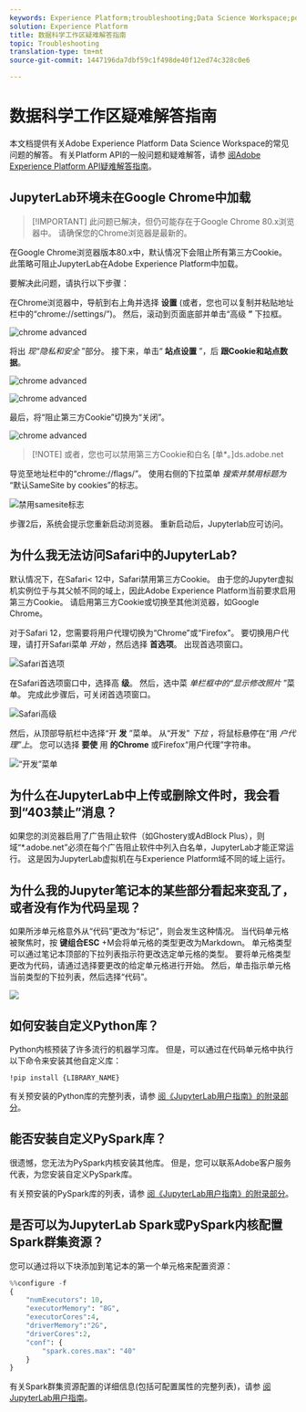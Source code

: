 ```yaml
---
keywords: Experience Platform;troubleshooting;Data Science Workspace;popular topics
solution: Experience Platform
title: 数据科学工作区疑难解答指南
topic: Troubleshooting
translation-type: tm+mt
source-git-commit: 1447196da7dbf59c1f498de40f12ed74c328c0e6

---
```



# 数据科学工作区疑难解答指南

本文档提供有关Adobe Experience Platform Data Science Workspace的常见问题的解答。 有关Platform API的一般问题和疑难解答，请参 [阅Adobe Experience Platform API疑难解答指南](../landing/troubleshooting.md)。

## JupyterLab环境未在Google Chrome中加载

>[!IMPORTANT] 此问题已解决，但仍可能存在于Google Chrome 80.x浏览器中。 请确保您的Chrome浏览器是最新的。

在Google Chrome浏览器版本80.x中，默认情况下会阻止所有第三方Cookie。 此策略可阻止JupyterLab在Adobe Experience Platform中加载。

要解决此问题，请执行以下步骤：

在Chrome浏览器中，导航到右上角并选择 **设置** (或者，您也可以复制并粘贴地址栏中的“chrome://settings/”)。 然后，滚动到页面底部并单击“高级 **”** 下拉框。

![chrome advanced](./images/faq/chrome-advanced.png)

将出 *现“隐私和安全* ”部分。 接下来，单击“ **站点设置** ”，后 **跟Cookie和站点数据**。

![chrome advanced](./images/faq/privacy-security.png)

![chrome advanced](./images/faq/cookies.png)

最后，将“阻止第三方Cookie”切换为“关闭”。

![chrome advanced](./images/faq/toggle-off.png)

>[!NOTE] 或者，您也可以禁用第三方Cookie和白名 [单*。]ds.adobe.net

导览至地址栏中的“chrome://flags/”。 使用右侧的下拉菜单 *搜索并禁用标题为* “默认SameSite by cookies”的标志。

![禁用samesite标志](./images/faq/samesite-flag.png)

步骤2后，系统会提示您重新启动浏览器。 重新启动后，Jupyterlab应可访问。

## 为什么我无法访问Safari中的JupyterLab?

默认情况下，在Safari&lt; 12中，Safari禁用第三方Cookie。 由于您的Jupyter虚拟机实例位于与其父帧不同的域上，因此Adobe Experience Platform当前要求启用第三方Cookie。 请启用第三方Cookie或切换至其他浏览器，如Google Chrome。

对于Safari 12，您需要将用户代理切换为“Chrome”或“Firefox”。 要切换用户代理，请打开Safari菜单 *开始* ，然后选择 **首选项**。 出现首选项窗口。

![Safari首选项](./images/faq/preferences.png)

在Safari首选项窗口中，选择高 **级**。 然后，选中菜 *单栏框中的“显示修改照片* ”菜单。 完成此步骤后，可关闭首选项窗口。

![Safari高级](./images/faq/advanced.png)

然后，从顶部导航栏中选择“开 **发** ”菜单。 从“开发” *下拉* ，将鼠标悬停在“用 *户代理”上*。 您可以选择 **要使** 用 **的Chrome** 或Firefox“用户代理”字符串。

![“开发”菜单](./images/faq/user-agent.png)

## 为什么在JupyterLab中上传或删除文件时，我会看到“403禁止”消息？

如果您的浏览器启用了广告阻止软件（如Ghostery或AdBlock Plus），则域“\*.adobe.net”必须在每个广告阻止软件中列入白名单，JupyterLab才能正常运行。 这是因为JupyterLab虚拟机在与Experience Platform域不同的域上运行。

## 为什么我的Jupyter笔记本的某些部分看起来变乱了，或者没有作为代码呈现？

如果所涉单元格意外从“代码”更改为“标记”，则会发生这种情况。 当代码单元格被聚焦时，按 **键组合ESC** +M会将单元格的类型更改为Markdown。 单元格类型可以通过笔记本顶部的下拉列表指示符更改选定单元格的类型。 要将单元格类型更改为代码，请通过选择要更改的给定单元格进行开始。 然后，单击指示单元格当前类型的下拉列表，然后选择“代码”。

![](./images/faq/code_type.png)

## 如何安装自定义Python库？

Python内核预装了许多流行的机器学习库。 但是，可以通过在代码单元格中执行以下命令来安装其他自定义库：

```shell
!pip install {LIBRARY_NAME}
```

有关预安装的Python库的完整列表，请参 [阅《JupyterLab用户指南》的附录部分](./jupyterlab/overview.md#supported-libraries)。

## 能否安装自定义PySpark库？

很遗憾，您无法为PySpark内核安装其他库。 但是，您可以联系Adobe客户服务代表，为您安装自定义PySpark库。

有关预安装的PySpark库的列表，请参 [阅《JupyterLab用户指南》的附录部分](./jupyterlab/overview.md#supported-libraries)。

## 是否可以为JupyterLab Spark或PySpark内核配置Spark群集资源？

您可以通过将以下块添加到笔记本的第一个单元格来配置资源：

```python
%%configure -f 
{
    "numExecutors": 10,
    "executorMemory": "8G",
    "executorCores":4,
    "driverMemory":"2G",
    "driverCores":2,
    "conf": {
        "spark.cores.max": "40"
    }
}
```

有关Spark群集资源配置的详细信息(包括可配置属性的完整列表)，请参 [阅JupyterLab用户指南](./jupyterlab/overview.md#kernels)。